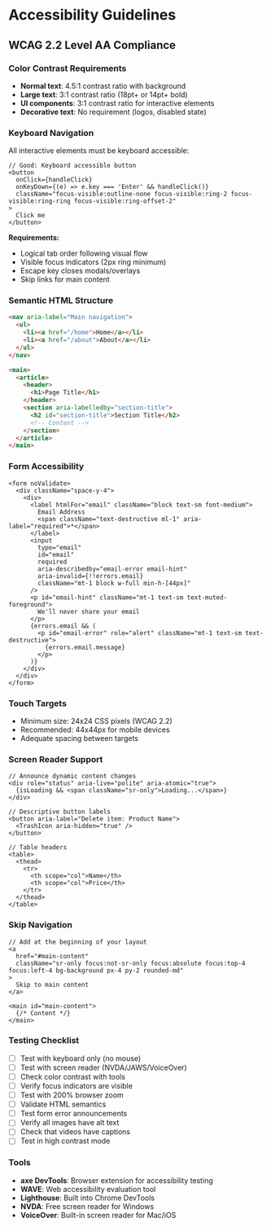 # Accessibility Guidelines

## WCAG 2.2 Level AA Compliance

### Color Contrast Requirements

- **Normal text**: 4.5:1 contrast ratio with background
- **Large text**: 3:1 contrast ratio (18pt+ or 14pt+ bold)
- **UI components**: 3:1 contrast ratio for interactive elements
- **Decorative text**: No requirement (logos, disabled state)

### Keyboard Navigation

All interactive elements must be keyboard accessible:

```tsx
// Good: Keyboard accessible button
<button
  onClick={handleClick}
  onKeyDown={(e) => e.key === 'Enter' && handleClick()}
  className="focus-visible:outline-none focus-visible:ring-2 focus-visible:ring-ring focus-visible:ring-offset-2"
>
  Click me
</button>
```

**Requirements:**
- Logical tab order following visual flow
- Visible focus indicators (2px ring minimum)
- Escape key closes modals/overlays
- Skip links for main content

### Semantic HTML Structure

```html
<nav aria-label="Main navigation">
  <ul>
    <li><a href="/home">Home</a></li>
    <li><a href="/about">About</a></li>
  </ul>
</nav>

<main>
  <article>
    <header>
      <h1>Page Title</h1>
    </header>
    <section aria-labelledby="section-title">
      <h2 id="section-title">Section Title</h2>
      <!-- Content -->
    </section>
  </article>
</main>
```

### Form Accessibility

```tsx
<form noValidate>
  <div className="space-y-4">
    <div>
      <label htmlFor="email" className="block text-sm font-medium">
        Email Address
        <span className="text-destructive ml-1" aria-label="required">*</span>
      </label>
      <input
        type="email"
        id="email"
        required
        aria-describedby="email-error email-hint"
        aria-invalid={!!errors.email}
        className="mt-1 block w-full min-h-[44px]"
      />
      <p id="email-hint" className="mt-1 text-sm text-muted-foreground">
        We'll never share your email
      </p>
      {errors.email && (
        <p id="email-error" role="alert" className="mt-1 text-sm text-destructive">
          {errors.email.message}
        </p>
      )}
    </div>
  </div>
</form>
```

### Touch Targets

- Minimum size: 24x24 CSS pixels (WCAG 2.2)
- Recommended: 44x44px for mobile devices
- Adequate spacing between targets

### Screen Reader Support

```tsx
// Announce dynamic content changes
<div role="status" aria-live="polite" aria-atomic="true">
  {isLoading && <span className="sr-only">Loading...</span>}
</div>

// Descriptive button labels
<button aria-label="Delete item: Product Name">
  <TrashIcon aria-hidden="true" />
</button>

// Table headers
<table>
  <thead>
    <tr>
      <th scope="col">Name</th>
      <th scope="col">Price</th>
    </tr>
  </thead>
</table>
```

### Skip Navigation

```tsx
// Add at the beginning of your layout
<a 
  href="#main-content" 
  className="sr-only focus:not-sr-only focus:absolute focus:top-4 focus:left-4 bg-background px-4 py-2 rounded-md"
>
  Skip to main content
</a>

<main id="main-content">
  {/* Content */}
</main>
```

### Testing Checklist

- [ ] Test with keyboard only (no mouse)
- [ ] Test with screen reader (NVDA/JAWS/VoiceOver)
- [ ] Check color contrast with tools
- [ ] Verify focus indicators are visible
- [ ] Test with 200% browser zoom
- [ ] Validate HTML semantics
- [ ] Test form error announcements
- [ ] Verify all images have alt text
- [ ] Check that videos have captions
- [ ] Test in high contrast mode

### Tools

- **axe DevTools**: Browser extension for accessibility testing
- **WAVE**: Web accessibility evaluation tool
- **Lighthouse**: Built into Chrome DevTools
- **NVDA**: Free screen reader for Windows
- **VoiceOver**: Built-in screen reader for Mac/iOS